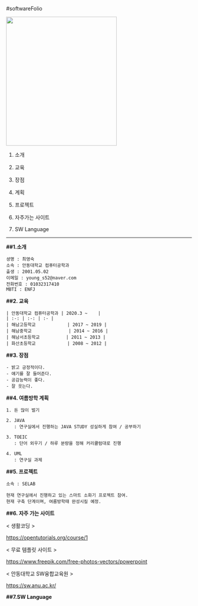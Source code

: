 #softwareFolio
  
    
    
<img src ="https://user-images.githubusercontent.com/86451110/123884018-2b951380-d985-11eb-9212-b85106b04011.jpg" width ="300" height="350">
  




1. 소개
  
2. 교육
  
3. 장점
  
4. 계획
  
5. 프로젝트
  
6. 자주가는 사이트
  
7. SW Language

  
  
  
***







**##1.소개**
    
    셩명 : 최영숙
    소속 : 안동대학교 컴퓨터공학과
    출생 : 2001.05.02
    이메일 : young_s52@naver.com
    전화번호 : 01032317410
    MBTI : ENFJ
      
        
      
      
      
      
      
       
     
**##2. 교육**
  
    | 안동대학교 컴퓨터공학과 | 2020.3 ~    |
    | :-: | :-: | :- |
    | 해남고등학교            | 2017 ~ 2019 |
    | 해남중학교              | 2014 ~ 2016 |
    | 해남서초등학교          | 2011 ~ 2013 |
    | 화산초등학교            | 2008 ~ 2012 |
  
  
  
  
  
  
  
  
**##3. 장점**
    
    - 밝고 긍정적이다.
    - 얘기를 잘 들어준다.
    - 공감능력이 좋다.
    - 잘 웃는다.
  
  
  
  
  
  
  
  

  
**##4. 여름방학 계획**
  
    1. 돈 많이 벌기
      
    2. JAVA
       : 연구실에서 진행하는 JAVA STUDY 성실하게 참여 / 공부하기
       
    3. TOEIC
       : 단어 외우기 / 하루 분량을 정해 커리큘럼대로 진행
       
    4. UML
       : 연구실 과제
 
 
 
 **##5. 프로젝트**
 
    소속 : SELAB
    
    현재 연구실에서 진행하고 있는 스마트 소화기 프로젝트 참여.
    현재 구축 단계이며, 여름방학때 완성시킬 예정.
    
    
 **##6. 자주 가는 사이트**
 
 < 생활코딩 >
   
 https://opentutorials.org/course/1
   
 < 무료 템플릿 사이트 >
   
 https://www.freepik.com/free-photos-vectors/powerpoint
   
 < 안동대학교 SW융합교육원 >
   
 https://sw.anu.ac.kr/
 
 
 
 
 **##7.SW Language**
 
 
   
   
     
       
 
 
 
 
 

    
    
    
   

  
  
  
  
  
  
  
